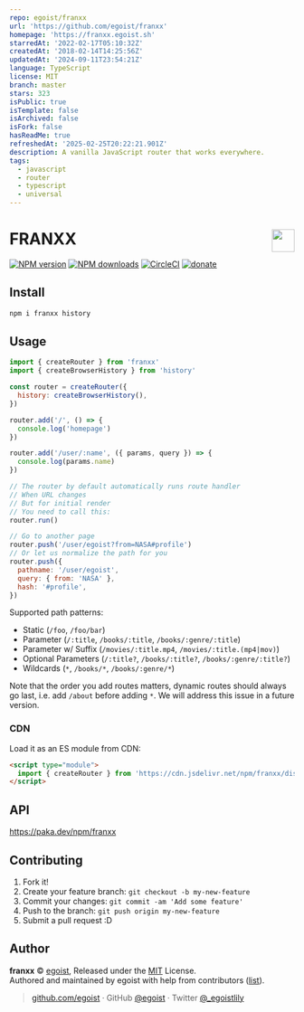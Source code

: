 ```yaml
---
repo: egoist/franxx
url: 'https://github.com/egoist/franxx'
homepage: 'https://franxx.egoist.sh'
starredAt: '2022-02-17T05:10:32Z'
createdAt: '2018-02-14T14:25:56Z'
updatedAt: '2024-09-11T23:54:21Z'
language: TypeScript
license: MIT
branch: master
stars: 323
isPublic: true
isTemplate: false
isArchived: false
isFork: false
hasReadMe: true
refreshedAt: '2025-02-25T20:22:21.901Z'
description: A vanilla JavaScript router that works everywhere.
tags:
  - javascript
  - router
  - typescript
  - universal
---
```


# FRANXX <img align="right" src="https://i.loli.net/2018/02/14/5a8446a61b2e0.jpg" height="40">

[![NPM version](https://img.shields.io/npm/v/franxx.svg?style=for-the-badge)](https://npmjs.com/package/franxx) [![NPM downloads](https://img.shields.io/npm/dm/franxx.svg?style=for-the-badge)](https://npmjs.com/package/franxx) [![CircleCI](https://img.shields.io/circleci/project/github/egoist/franxx/master.svg?style=for-the-badge)](https://circleci.com/gh/egoist/franxx/tree/master) [![donate](https://img.shields.io/badge/$-donate-ff69b4.svg?maxAge=2592000&style=for-the-badge)](https://github.com/sponsors/egoist)

## Install

```bash
npm i franxx history
```

## Usage

```js
import { createRouter } from 'franxx'
import { createBrowserHistory } from 'history'

const router = createRouter({
  history: createBrowserHistory(),
})

router.add('/', () => {
  console.log('homepage')
})

router.add('/user/:name', ({ params, query }) => {
  console.log(params.name)
})

// The router by default automatically runs route handler
// When URL changes
// But for initial render
// You need to call this:
router.run()

// Go to another page
router.push('/user/egoist?from=NASA#profile')
// Or let us normalize the path for you
router.push({
  pathname: '/user/egoist',
  query: { from: 'NASA' },
  hash: '#profile',
})
```

Supported path patterns:

- Static (`/foo`, `/foo/bar`)
- Parameter (`/:title`, `/books/:title`, `/books/:genre/:title`)
- Parameter w/ Suffix (`/movies/:title.mp4`, `/movies/:title.(mp4|mov)`)
- Optional Parameters (`/:title?`, `/books/:title?`, `/books/:genre/:title?`)
- Wildcards (`*`, `/books/*`, `/books/:genre/*`)

Note that the order you add routes matters, dynamic routes should always go last, i.e. add `/about` before adding `*`. We will address this issue in a future version.

### CDN

Load it as an ES module from CDN:

```html
<script type="module">
  import { createRouter } from 'https://cdn.jsdelivr.net/npm/franxx/dist/index.mjs'
</script>
```

## API

https://paka.dev/npm/franxx

## Contributing

1. Fork it!
2. Create your feature branch: `git checkout -b my-new-feature`
3. Commit your changes: `git commit -am 'Add some feature'`
4. Push to the branch: `git push origin my-new-feature`
5. Submit a pull request :D

## Author

**franxx** © [egoist](https://github.com/egoist), Released under the [MIT](./LICENSE) License.<br>
Authored and maintained by egoist with help from contributors ([list](https://github.com/egoist/franxx/contributors)).

> [github.com/egoist](https://github.com/egoist) · GitHub [@egoist](https://github.com/egoist) · Twitter [@\_egoistlily](https://twitter.com/_egoistlily)
